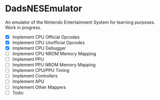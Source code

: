 # DadsNESEmulator
An emulator of the Nintendo Entertainment System for learning purposes. Work in progress.


- [x] Implement CPU Official Opcodes
- [x] Implement CPU Unofficial Opcodes
- [x] Implement CPU Debugger
- [ ] Implement CPU NROM Memory Mapping
- [ ] Implement PPU
- [ ] Implement PPU NROM Memory Mapping
- [ ] Implement CPU/PPU Timing
- [ ] Implement Controllers
- [ ] Implement APU
- [ ] Implement Other Mappers
- [ ] Todo: 